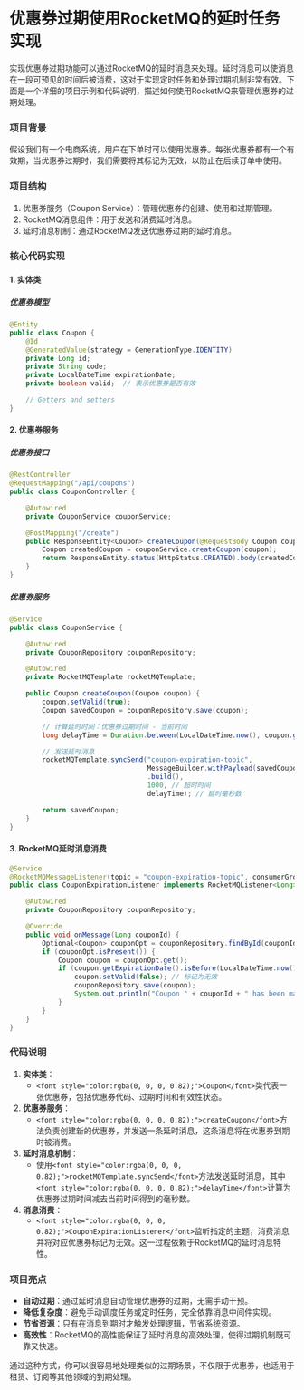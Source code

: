 # 优惠券过期使用RocketMQ的延时任务实现

<font style="color:rgba(0, 0, 0, 0.82);">实现优惠券过期功能可以通过RocketMQ的延时消息来处理。延时消息可以使消息在一段可预见的时间后被消费，这对于实现定时任务和处理过期机制非常有效。下面是一个详细的项目示例和代码说明，描述如何使用RocketMQ来管理优惠券的过期处理。</font>

### <font style="color:rgba(0, 0, 0, 0.82);">项目背景</font>
<font style="color:rgba(0, 0, 0, 0.82);">假设我们有一个电商系统，用户在下单时可以使用优惠券。每张优惠券都有一个有效期，当优惠券过期时，我们需要将其标记为无效，以防止在后续订单中使用。</font>

### <font style="color:rgba(0, 0, 0, 0.82);">项目结构</font>
1. <font style="color:rgba(0, 0, 0, 0.82);">优惠券服务（Coupon Service）：管理优惠券的创建、使用和过期管理。</font>
2. <font style="color:rgba(0, 0, 0, 0.82);">RocketMQ消息组件：用于发送和消费延时消息。</font>
3. <font style="color:rgba(0, 0, 0, 0.82);">延时消息机制：通过RocketMQ发送优惠券过期的延时消息。</font>

### <font style="color:rgba(0, 0, 0, 0.82);">核心代码实现</font>
#### <font style="color:rgba(0, 0, 0, 0.82);">1. 实体类</font>
##### <font style="color:rgba(0, 0, 0, 0.82);">优惠券模型</font>
```java
@Entity  
public class Coupon {  
    @Id  
    @GeneratedValue(strategy = GenerationType.IDENTITY)  
    private Long id;  
    private String code;  
    private LocalDateTime expirationDate;  
    private boolean valid;  // 表示优惠券是否有效  

    // Getters and setters  
}
```

#### <font style="color:rgba(0, 0, 0, 0.82);">2. 优惠券服务</font>
##### <font style="color:rgba(0, 0, 0, 0.82);">优惠券接口</font>
```java
@RestController  
@RequestMapping("/api/coupons")  
public class CouponController {  

    @Autowired  
    private CouponService couponService;  

    @PostMapping("/create")  
    public ResponseEntity<Coupon> createCoupon(@RequestBody Coupon coupon) {  
        Coupon createdCoupon = couponService.createCoupon(coupon);  
        return ResponseEntity.status(HttpStatus.CREATED).body(createdCoupon);  
    }  
}
```

##### <font style="color:rgba(0, 0, 0, 0.82);">优惠券服务</font>
```java
@Service  
public class CouponService {  

    @Autowired  
    private CouponRepository couponRepository;  

    @Autowired  
    private RocketMQTemplate rocketMQTemplate;  

    public Coupon createCoupon(Coupon coupon) {  
        coupon.setValid(true);  
        Coupon savedCoupon = couponRepository.save(coupon);  

        // 计算延时时间：优惠券过期时间 - 当前时间  
        long delayTime = Duration.between(LocalDateTime.now(), coupon.getExpirationDate()).toMillis();  

        // 发送延时消息  
        rocketMQTemplate.syncSend("coupon-expiration-topic",   
                                  MessageBuilder.withPayload(savedCoupon.getId())  
                                  .build(),   
                                  1000, // 超时时间  
                                  delayTime); // 延时毫秒数  

        return savedCoupon;  
    }  
}
```

#### <font style="color:rgba(0, 0, 0, 0.82);">3. RocketMQ延时消息消费</font>
```java
@Service  
@RocketMQMessageListener(topic = "coupon-expiration-topic", consumerGroup = "coupon-consumer-group")  
public class CouponExpirationListener implements RocketMQListener<Long> {  

    @Autowired  
    private CouponRepository couponRepository;  

    @Override  
    public void onMessage(Long couponId) {  
        Optional<Coupon> couponOpt = couponRepository.findById(couponId);  
        if (couponOpt.isPresent()) {  
            Coupon coupon = couponOpt.get();  
            if (coupon.getExpirationDate().isBefore(LocalDateTime.now())) {  
                coupon.setValid(false); // 标记为无效  
                couponRepository.save(coupon);  
                System.out.println("Coupon " + couponId + " has been marked as invalid.");  
            }  
        }  
    }  
}
```

### <font style="color:rgba(0, 0, 0, 0.82);">代码说明</font>
1. **<font style="color:rgba(0, 0, 0, 0.82);">实体类</font>**<font style="color:rgba(0, 0, 0, 0.82);">：</font>
    - `<font style="color:rgba(0, 0, 0, 0.82);">Coupon</font>`<font style="color:rgba(0, 0, 0, 0.82);">类代表一张优惠券，包括优惠券代码、过期时间和有效性状态。</font>
2. **<font style="color:rgba(0, 0, 0, 0.82);">优惠券服务</font>**<font style="color:rgba(0, 0, 0, 0.82);">：</font>
    - `<font style="color:rgba(0, 0, 0, 0.82);">createCoupon</font>`<font style="color:rgba(0, 0, 0, 0.82);">方法负责创建新的优惠券，并发送一条延时消息，这条消息将在优惠券到期时被消费。</font>
3. **<font style="color:rgba(0, 0, 0, 0.82);">延时消息机制</font>**<font style="color:rgba(0, 0, 0, 0.82);">：</font>
    - <font style="color:rgba(0, 0, 0, 0.82);">使用</font>`<font style="color:rgba(0, 0, 0, 0.82);">rocketMQTemplate.syncSend</font>`<font style="color:rgba(0, 0, 0, 0.82);">方法发送延时消息，其中</font>`<font style="color:rgba(0, 0, 0, 0.82);">delayTime</font>`<font style="color:rgba(0, 0, 0, 0.82);">计算为优惠券过期时间减去当前时间得到的毫秒数。</font>
4. **<font style="color:rgba(0, 0, 0, 0.82);">消息消费</font>**<font style="color:rgba(0, 0, 0, 0.82);">：</font>
    - `<font style="color:rgba(0, 0, 0, 0.82);">CouponExpirationListener</font>`<font style="color:rgba(0, 0, 0, 0.82);">监听指定的主题，消费消息并将对应优惠券标记为无效。这一过程依赖于RocketMQ的延时消息特性。</font>

### <font style="color:rgba(0, 0, 0, 0.82);">项目亮点</font>
+ **<font style="color:rgba(0, 0, 0, 0.82);">自动过期</font>**<font style="color:rgba(0, 0, 0, 0.82);">：通过延时消息自动管理优惠券的过期，无需手动干预。</font>
+ **<font style="color:rgba(0, 0, 0, 0.82);">降低复杂度</font>**<font style="color:rgba(0, 0, 0, 0.82);">：避免手动调度任务或定时任务，完全依靠消息中间件实现。</font>
+ **<font style="color:rgba(0, 0, 0, 0.82);">节省资源</font>**<font style="color:rgba(0, 0, 0, 0.82);">：只有在消息到期时才触发处理逻辑，节省系统资源。</font>
+ **<font style="color:rgba(0, 0, 0, 0.82);">高效性</font>**<font style="color:rgba(0, 0, 0, 0.82);">：RocketMQ的高性能保证了延时消息的高效处理，使得过期机制既可靠又快速。</font>

<font style="color:rgba(0, 0, 0, 0.82);">通过这种方式，你可以很容易地处理类似的过期场景，不仅限于优惠券，也适用于租赁、订阅等其他领域的到期处理。</font>

